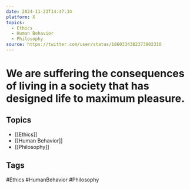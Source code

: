 ```yaml
---
date: 2024-11-23T14:47:34
platform: X
topics:
  - Ethics
  - Human Behavior
  - Philosophy
source: https://twitter.com/user/status/1860334382373802310
---
```

# We are suffering the consequences of living in a society that has designed life to maximum pleasure.

## Topics
- [[Ethics]]
- [[Human Behavior]]
- [[Philosophy]]

## Tags
#Ethics #HumanBehavior #Philosophy